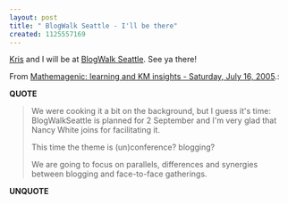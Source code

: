 ```yaml
---
layout: post
title: " BlogWalk Seattle - I'll be there"
created: 1125557169
---
```

<p><a href="http://kriskrug.com/">Kris</a> and I will be at <a href="http://blogwalk.interdependent.biz/wikka.php?wakka=BlogWalkSeattle">BlogWalk Seattle</a>. See ya there!
</p><p>From <a href="http://blog.mathemagenic.com/2005/07/16.html#a1612">Mathemagenic: learning and KM insights - Saturday, July 16, 2005</a>.:</p>
<p><b>QUOTE</b></p><blockquote><p>We were cooking it a bit on the background, but I guess it's time: BlogWalkSeattle is planned for 2 September and I'm very glad that Nancy White joins for facilitating it.
</p>
<p>This time the theme is (un)conference? blogging?
</p>
<p>We are going to focus on parallels, differences and synergies between blogging and face-to-face gatherings.</p></blockquote><p><b>UNQUOTE</b></p>



